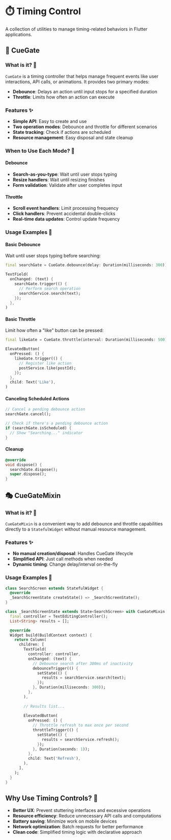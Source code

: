 # ⏱️ Timing Control

A collection of utilities to manage timing-related behaviors in Flutter applications.

## 🚦 CueGate

### What is it? 🤔
`CueGate` is a timing controller that helps manage frequent events like user interactions, API calls, or animations. It provides two primary modes:

- **Debounce**: Delays an action until input stops for a specified duration
- **Throttle**: Limits how often an action can execute

### Features ✨
- **Simple API**: Easy to create and use
- **Two operation modes**: Debounce and throttle for different scenarios
- **State tracking**: Check if actions are scheduled
- **Resource management**: Easy disposal and state cleanup

### When to Use Each Mode? 🎯

#### Debounce
- **Search-as-you-type**: Wait until user stops typing
- **Resize handlers**: Wait until resizing finishes
- **Form validation**: Validate after user completes input

#### Throttle
- **Scroll event handlers**: Limit processing frequency
- **Click handlers**: Prevent accidental double-clicks
- **Real-time data updates**: Control update frequency

### Usage Examples 📝

#### Basic Debounce
Wait until user stops typing before searching:

```dart
final searchGate = CueGate.debounce(delay: Duration(milliseconds: 300));

TextField(
  onChanged: (text) {
    searchGate.trigger(() {
      // Perform search operation
      searchService.search(text);
    });
  },
)
```

#### Basic Throttle
Limit how often a "like" button can be pressed:

```dart
final likeGate = CueGate.throttle(interval: Duration(milliseconds: 500));

ElevatedButton(
  onPressed: () {
    likeGate.trigger(() {
      // Register like action
      postService.like(postId);
    });
  },
  child: Text('Like'),
)
```

#### Canceling Scheduled Actions
```dart
// Cancel a pending debounce action
searchGate.cancel();

// Check if there's a pending debounce action
if (searchGate.isScheduled) {
  // Show "Searching..." indicator
}
```

#### Cleanup
```dart
@override
void dispose() {
  searchGate.dispose();
  super.dispose();
}
```

## 🎭 CueGateMixin

### What is it? 🤔
`CueGateMixin` is a convenient way to add debounce and throttle capabilities directly to a `StatefulWidget` without manual resource management.

### Features ✨
- **No manual creation/disposal**: Handles CueGate lifecycle
- **Simplified API**: Just call methods when needed
- **Dynamic timing**: Change delay/interval on-the-fly

### Usage Examples 📝

```dart
class SearchScreen extends StatefulWidget {
  @override
  _SearchScreenState createState() => _SearchScreenState();
}

class _SearchScreenState extends State<SearchScreen> with CueGateMixin {
  final controller = TextEditingController();
  List<String> results = [];

  @override
  Widget build(BuildContext context) {
    return Column(
      children: [
        TextField(
          controller: controller,
          onChanged: (text) {
            // Debounce search after 300ms of inactivity
            debounceTrigger(() {
              setState(() {
                results = searchService.search(text);
              });
            }, Duration(milliseconds: 300));
          },
        ),
        
        // Results list...
        
        ElevatedButton(
          onPressed: () {
            // Throttle refresh to max once per second
            throttleTrigger(() {
              setState(() {
                results = searchService.refresh();
              });
            }, Duration(seconds: 1));
          },
          child: Text('Refresh'),
        ),
      ],
    );
  }
}
```

## Why Use Timing Controls? 🎯

- **Better UX**: Prevent stuttering interfaces and excessive operations
- **Resource efficiency**: Reduce unnecessary API calls and computations
- **Battery saving**: Minimize work on mobile devices
- **Network optimization**: Batch requests for better performance
- **Clean code**: Simplified timing logic with declarative approach